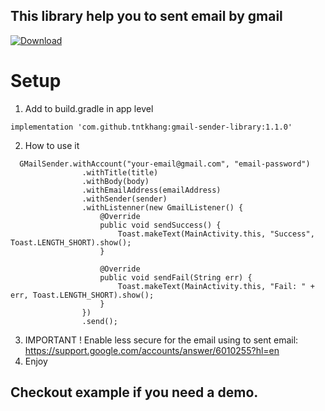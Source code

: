 ## This library help you to sent email by gmail 
[ ![Download](https://api.bintray.com/packages/tntkhang/maven/gmail-sender-library/images/download.svg?version=1.1.0) ](https://bintray.com/tntkhang/maven/gmail-sender-library/1.1.0/link)

# Setup
1. Add to build.gradle in app level
```
implementation 'com.github.tntkhang:gmail-sender-library:1.1.0'
```

2. How to use it
```
  GMailSender.withAccount("your-email@gmail.com", "email-password")
                .withTitle(title)
                .withBody(body)
                .withEmailAddress(emailAddress)
                .withSender(sender)
                .withListenner(new GmailListener() {
                    @Override
                    public void sendSuccess() {
                        Toast.makeText(MainActivity.this, "Success", Toast.LENGTH_SHORT).show();
                    }

                    @Override
                    public void sendFail(String err) {
                        Toast.makeText(MainActivity.this, "Fail: " + err, Toast.LENGTH_SHORT).show();
                    }
                })
                .send();
```
3. IMPORTANT ! Enable less secure for the email using to sent email: https://support.google.com/accounts/answer/6010255?hl=en
4. Enjoy

## Checkout example if you need a demo.
